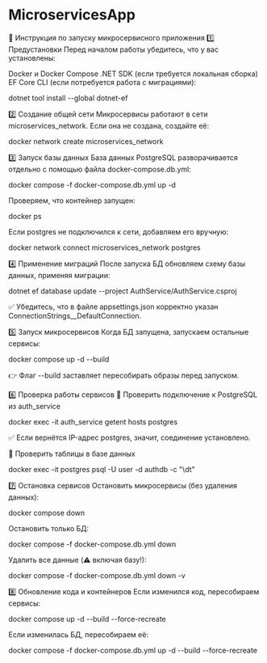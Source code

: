 # MicroservicesApp
🚀 Инструкция по запуску микросервисного приложения
1️⃣ Предустановки
Перед началом работы убедитесь, что у вас установлены:

Docker и Docker Compose
.NET SDK (если требуется локальная сборка)
EF Core CLI (если потребуется работа с миграциями):

  dotnet tool install --global dotnet-ef

2️⃣ Создание общей сети
Микросервисы работают в сети microservices_network. Если она не создана, создайте её:

  docker network create microservices_network

3️⃣ Запуск базы данных
База данных PostgreSQL разворачивается отдельно с помощью файла docker-compose.db.yml:

  docker compose -f docker-compose.db.yml up -d

Проверяем, что контейнер запущен:

  docker ps

Если postgres не подключился к сети, добавляем его вручную:

  docker network connect microservices_network postgres

4️⃣ Применение миграций
После запуска БД обновляем схему базы данных, применяя миграции:

  dotnet ef database update --project AuthService/AuthService.csproj

✅ Убедитесь, что в файле appsettings.json корректно указан ConnectionStrings__DefaultConnection.

5️⃣ Запуск микросервисов
Когда БД запущена, запускаем остальные сервисы:

  docker compose up -d --build

👉 Флаг --build заставляет пересобирать образы перед запуском.

6️⃣ Проверка работы сервисов
📌 Проверить подключение к PostgreSQL из auth_service

  docker exec -it auth_service getent hosts postgres

✅ Если вернётся IP-адрес postgres, значит, соединение установлено.

📌 Проверить таблицы в базе данных

  docker exec -it postgres psql -U user -d authdb -c "\dt"

7️⃣ Остановка сервисов
Остановить микросервисы (без удаления данных):

  docker compose down

Остановить только БД:

  docker compose -f docker-compose.db.yml down

Удалить все данные (⚠️ включая базу!):

  docker compose -f docker-compose.db.yml down -v

8️⃣ Обновление кода и контейнеров
Если изменился код, пересобираем сервисы:

  docker compose up -d --build --force-recreate

Если изменилась БД, пересобираем её:

  docker compose -f docker-compose.db.yml up -d --build --force-recreate
